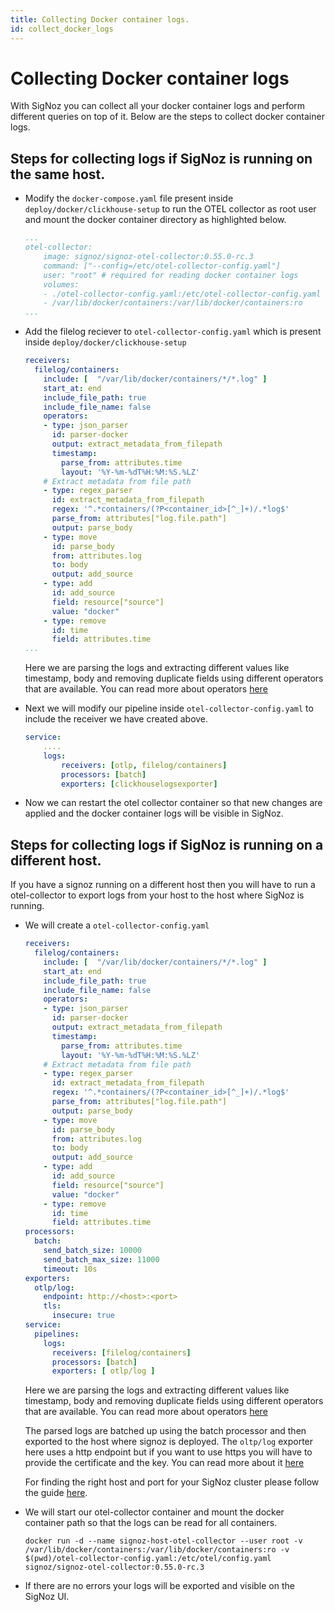 ```yaml
---
title: Collecting Docker container logs.
id: collect_docker_logs
---
```


# Collecting Docker container logs

With SigNoz you can collect all your docker container logs and perform different queries on top of it.
Below are the steps to collect docker container logs.

##  Steps for collecting logs if SigNoz is running on the same host.

* Modify the `docker-compose.yaml` file present inside `deploy/docker/clickhouse-setup` to run the OTEL collector as root user and mount the docker container directory as highlighted below.
    ```yaml {5,8}
    ...
    otel-collector:
        image: signoz/signoz-otel-collector:0.55.0-rc.3
        command: ["--config=/etc/otel-collector-config.yaml"]
        user: "root" # required for reading docker container logs
        volumes:
        - ./otel-collector-config.yaml:/etc/otel-collector-config.yaml
        - /var/lib/docker/containers:/var/lib/docker/containers:ro
    ...
    ```

* Add the filelog reciever to `otel-collector-config.yaml` which is present inside `deploy/docker/clickhouse-setup`
    ```yaml {2-31}
    receivers:
      filelog/containers:
        include: [  "/var/lib/docker/containers/*/*.log" ]
        start_at: end
        include_file_path: true
        include_file_name: false
        operators:
        - type: json_parser
          id: parser-docker
          output: extract_metadata_from_filepath
          timestamp:
            parse_from: attributes.time
            layout: '%Y-%m-%dT%H:%M:%S.%LZ'
        # Extract metadata from file path
        - type: regex_parser
          id: extract_metadata_from_filepath
          regex: '^.*containers/(?P<container_id>[^_]+)/.*log$'
          parse_from: attributes["log.file.path"]
          output: parse_body
        - type: move
          id: parse_body
          from: attributes.log
          to: body
          output: add_source
        - type: add
          id: add_source
          field: resource["source"]
          value: "docker"
        - type: remove
          id: time
          field: attributes.time
    ...
    ```
    Here we are parsing the logs and extracting different values like timestamp, body and removing duplicate fields using different operators that are available.
    You can read more about operators [here](./logs.md#operators-for-parsing-and-manipulating-logs)

* Next we will modify our pipeline inside `otel-collector-config.yaml` to include the receiver we have created above.
    ```yaml {4}
    service:
        ....
        logs:
            receivers: [otlp, filelog/containers]
            processors: [batch]
            exporters: [clickhouselogsexporter]
    ```

* Now we can restart the otel collector container so that new changes are applied and the docker container logs will be visible in SigNoz.

## Steps for collecting logs if SigNoz is running on a different host.

If you have a signoz running on a different host then you will have to run a otel-collector to export logs from your host to the host where SigNoz is running.

* We will create a `otel-collector-config.yaml`
  ```yaml
  receivers:
    filelog/containers:
      include: [  "/var/lib/docker/containers/*/*.log" ]
      start_at: end
      include_file_path: true
      include_file_name: false
      operators:
      - type: json_parser
        id: parser-docker
        output: extract_metadata_from_filepath
        timestamp:
          parse_from: attributes.time
          layout: '%Y-%m-%dT%H:%M:%S.%LZ'
      # Extract metadata from file path
      - type: regex_parser
        id: extract_metadata_from_filepath
        regex: '^.*containers/(?P<container_id>[^_]+)/.*log$'
        parse_from: attributes["log.file.path"]
        output: parse_body
      - type: move
        id: parse_body
        from: attributes.log
        to: body
        output: add_source
      - type: add
        id: add_source
        field: resource["source"]
        value: "docker"
      - type: remove
        id: time
        field: attributes.time
  processors:
    batch:
      send_batch_size: 10000
      send_batch_max_size: 11000
      timeout: 10s
  exporters:
    otlp/log:
      endpoint: http://<host>:<port>
      tls:
        insecure: true
  service:
    pipelines:
      logs:
        receivers: [filelog/containers]
        processors: [batch]
        exporters: [ otlp/log ]
  ```
  Here we are parsing the logs and extracting different values like timestamp, body and removing duplicate fields using different operators that are available. You can read more about operators [here](./logs.md#operators-for-parsing-and-manipulating-logs)

  The parsed logs are batched up using the batch processor and then exported to the host where signoz is deployed. The `oltp/log` exporter here uses a http endpoint but if you want to use https you will have to provide the certificate and the key. You can read more about it [here](https://github.com/open-telemetry/opentelemetry-collector/blob/main/exporter/otlpexporter/README.md)

  For finding the right host and port for your SigNoz cluster please follow the guide [here](../install/troubleshooting.md#signoz-otel-collector-address-grid).  

* We will start our otel-collector container and mount the docker container path so that the logs can be read for all containers.
  ```
  docker run -d --name signoz-host-otel-collector --user root -v /var/lib/docker/containers:/var/lib/docker/containers:ro -v $(pwd)/otel-collector-config.yaml:/etc/otel/config.yaml signoz/signoz-otel-collector:0.55.0-rc.3
  ```

* If there are no errors your logs will be exported and visible on the SigNoz UI. 